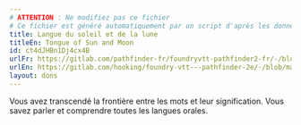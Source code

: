 ```yaml
---
# ATTENTION : Ne modifiez pas ce fichier
# Ce fichier est généré automatiquement par un script d'après les données du module Foundry VTT officiel et de sa traduction
title: Langue du soleil et de la lune
titleEn: Tongue of Sun and Moon
id: ct4dJHBn1Dj4cx4B
urlFr: https://gitlab.com/pathfinder-fr/foundryvtt-pathfinder2-fr/-/blob/master/data/feats/ct4dJHBn1Dj4cx4B.htm
urlEn: https://gitlab.com/hooking/foundry-vtt---pathfinder-2e/-/blob/master/packs/data/feats.db/tongue-of-sun-and-moon.json
layout: dons
---
```

Vous avez transcendé la frontière entre les mots et leur signification. Vous savez parler et comprendre toutes les langues orales.
